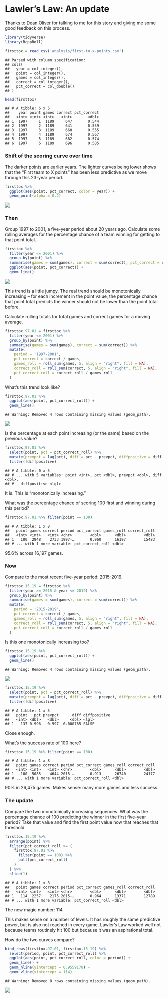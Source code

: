 Lawler’s Law: An update
================

Thanks to [Dean Oliver](https://twitter.com/DeanO_Lytics) for talking to
me for this story and giving me some good feedback on this process.

``` r
library(tidyverse)
library(RcppRoll)
```

``` r
firsttox = read_csv('analysis/first-to-x-points.csv')
```

    ## Parsed with column specification:
    ## cols(
    ##   year = col_integer(),
    ##   point = col_integer(),
    ##   games = col_integer(),
    ##   correct = col_integer(),
    ##   pct_correct = col_double()
    ## )

``` r
head(firsttox)
```

    ## # A tibble: 6 x 5
    ##    year point games correct pct_correct
    ##   <int> <int> <int>   <int>       <dbl>
    ## 1  1997     1  1189     647       0.544
    ## 2  1997     2  1189     641       0.539
    ## 3  1997     3  1189     660       0.555
    ## 4  1997     4  1189     674       0.567
    ## 5  1997     5  1189     682       0.574
    ## 6  1997     6  1189     696       0.585

### Shift of the scoring curve over time

The darker points are earlier years. The lighter curves being lower
shows that the “First team to X points” has been less predictive as we
move through this 23-year period.

``` r
firsttox %>% 
  ggplot(aes(point, pct_correct, color = year)) +
  geom_point(alpha = 0.2)
```

![](04-update-the-law_files/figure-gfm/unnamed-chunk-4-1.png)<!-- -->

### Then

Group 1997 to 2001, a five-year period about 20 years ago. Calculate
some rolling averages for the percentage chance of a team winning for
getting to that point total.

``` r
firsttox %>% 
  filter(year <= 2001) %>% 
  group_by(point) %>% 
  summarise(games = sum(games), correct = sum(correct), pct_correct = correct / games) %>% 
  ggplot(aes(point, pct_correct)) +
  geom_line()
```

![](04-update-the-law_files/figure-gfm/unnamed-chunk-5-1.png)<!-- -->

This trend is a little jumpy. The real trend should be monotonically
increasing – for each increment in the point value, the percentage
chance that point total predicts the winner should not be lower than the
point total before.

Calculate rolling totals for total games and correct games for a moving
average.

``` r
firsttox.97.01 = firsttox %>% 
  filter(year <= 2001) %>% 
  group_by(point) %>% 
  summarise(games = sum(games), correct = sum(correct)) %>% 
  mutate(
    period = '1997-2001',
    pct_correct = correct / games,
    games_roll = roll_sum(games, 5, align = "right", fill = NA),
    correct_roll = roll_sum(correct, 5, align = "right", fill = NA),
    pct_correct_roll = correct_roll / games_roll
  )
```

What’s this trend look like?

``` r
firsttox.97.01 %>% 
  ggplot(aes(point, pct_correct_roll)) +
  geom_line()
```

    ## Warning: Removed 4 rows containing missing values (geom_path).

![](04-update-the-law_files/figure-gfm/unnamed-chunk-7-1.png)<!-- -->

Is the percentage at each point increasing (or the same) based on the
previous value?

``` r
firsttox.97.01 %>% 
  select(point, pct = pct_correct_roll) %>% 
  mutate(prevpct = lag(pct), diff = pct - prevpct, diffpositive = diff >= 0) %>% 
  filter(!diffpositive)
```

    ## # A tibble: 0 x 5
    ## # ... with 5 variables: point <int>, pct <dbl>, prevpct <dbl>, diff <dbl>,
    ## #   diffpositive <lgl>

It is. This is “monotonically increasing.”

What was the percentage chance of scoring 100 first and winning during
this period?

``` r
firsttox.97.01 %>% filter(point == 100)
```

    ## # A tibble: 1 x 8
    ##   point games correct period pct_correct games_roll correct_roll
    ##   <int> <int>   <int> <chr>        <dbl>      <dbl>        <dbl>
    ## 1   100  2848    2733 1997-…       0.960      16197        15483
    ## # ... with 1 more variable: pct_correct_roll <dbl>

95.6% across 16,197 games.

### Now

Compare to the most recent five-year period: 2015-2019.

``` r
firsttox.15.19 = firsttox %>% 
  filter(year >= 2015 & year <= 2019) %>% 
  group_by(point) %>% 
  summarise(games = sum(games), correct = sum(correct)) %>% 
  mutate(
    period = '2015-2019',
    pct_correct = correct / games,
    games_roll = roll_sum(games, 5, align = "right", fill = NA),
    correct_roll = roll_sum(correct, 5, align = "right", fill = NA),
    pct_correct_roll = correct_roll / games_roll
  )
```

Is this one monotonically increasing too?

``` r
firsttox.15.19 %>% 
  ggplot(aes(point, pct_correct_roll)) +
  geom_line()
```

    ## Warning: Removed 4 rows containing missing values (geom_path).

![](04-update-the-law_files/figure-gfm/unnamed-chunk-11-1.png)<!-- -->

``` r
firsttox.15.19 %>% 
  select(point, pct = pct_correct_roll) %>% 
  mutate(prevpct = lag(pct), diff = pct - prevpct, diffpositive = diff >= 0) %>% 
  filter(!diffpositive)
```

    ## # A tibble: 1 x 5
    ##   point   pct prevpct      diff diffpositive
    ##   <int> <dbl>   <dbl>     <dbl> <lgl>       
    ## 1   137 0.996   0.997 -0.000765 FALSE

Close enough.

What’s the success rate of 100 here?

``` r
firsttox.15.19 %>% filter(point == 100)
```

    ## # A tibble: 1 x 8
    ##   point games correct period pct_correct games_roll correct_roll
    ##   <int> <int>   <int> <chr>        <dbl>      <dbl>        <dbl>
    ## 1   100  5085    4644 2015-…       0.913      26740        24177
    ## # ... with 1 more variable: pct_correct_roll <dbl>

90% in 26,475 games. Makes sense: many more games and less success.

### The update

Compare the two monotonically increasing sequences. What was the
percentage chance of 100 predicting the winner in the first five-year
period? Take that value and find the first point value now that reaches
that threshold.

``` r
firsttox.15.19 %>% 
  arrange(point) %>% 
  filter(pct_correct_roll >= (
    firsttox.97.01 %>% 
      filter(point == 100) %>% 
      pull(pct_correct_roll)
    )
  ) %>% 
  slice(1)
```

    ## # A tibble: 1 x 8
    ##   point games correct period pct_correct games_roll correct_roll
    ##   <int> <int>   <int> <chr>        <dbl>      <dbl>        <dbl>
    ## 1   114  2257    2175 2015-…       0.964      13371        12789
    ## # ... with 1 more variable: pct_correct_roll <dbl>

The new magic number: 114.

This makes sense on a number of levels. It has roughly the same
predictive power, but is also not reached in every game. Lawler’s Law
worked well not because teams routinely hit 100 but because it was an
aspirational total.

How do the two curves compare?

``` r
bind_rows(firsttox.97.01, firsttox.15.19) %>% 
  select(period, point, pct_correct_roll) %>% 
  ggplot(aes(point, pct_correct_roll, color = period)) +
  geom_line() +
  geom_hline(yintercept = 0.9559178) +
  geom_vline(xintercept = 114)
```

    ## Warning: Removed 8 rows containing missing values (geom_path).

![](04-update-the-law_files/figure-gfm/unnamed-chunk-15-1.png)<!-- -->

